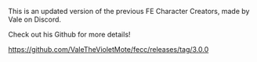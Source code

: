 This is an updated version of the previous FE Character Creators, made by Vale on Discord.

Check out his Github for more details!

https://github.com/ValeTheVioletMote/fecc/releases/tag/3.0.0